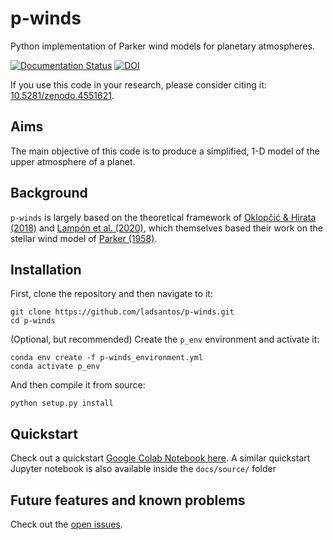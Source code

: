 # p-winds
 Python implementation of Parker wind models for planetary atmospheres.

[![Documentation Status](https://readthedocs.org/projects/p-winds/badge/?version=latest)](https://p-winds.readthedocs.io/en/latest/?badge=latest) [![DOI](https://zenodo.org/badge/DOI/10.5281/zenodo.4681081.svg)](https://doi.org/10.5281/zenodo.4681081)

If you use this code in your research, please consider citing it: [10.5281/zenodo.4551621](https://doi.org/10.5281/zenodo.4551621).

Aims
----
The main objective of this code is to produce a simplified, 1-D model of the upper atmosphere of a planet.

Background
----------
`p-winds` is largely based on the theoretical framework of [Oklopčić & Hirata (2018)](https://ui.adsabs.harvard.edu/abs/2018ApJ...855L..11O/abstract) and [Lampón et al. (2020)](https://ui.adsabs.harvard.edu/abs/2020A%26A...636A..13L/abstract), which themselves based their work on the stellar wind model of [Parker (1958)](https://ui.adsabs.harvard.edu/abs/1958ApJ...128..664P/abstract).

Installation
------------
First, clone the repository and then navigate to it:
```angular2html
git clone https://github.com/ladsantos/p-winds.git
cd p-winds
```
(Optional, but recommended) Create the `p_env` environment and activate it:
```angular2html
conda env create -f p-winds_environment.yml
conda activate p_env
```
And then compile it from source:
```angular2html
python setup.py install
```

Quickstart
----------
Check out a quickstart [Google Colab Notebook here](https://colab.research.google.com/drive/1mTh6_YEgCRl6DAKqnmRp2XMOW8CTCvm7?usp=sharing). A similar quickstart Jupyter notebook is also available inside the `docs/source/` folder

Future features and known problems
--------
Check out the [open issues](https://github.com/ladsantos/p-winds/issues).